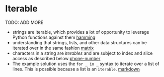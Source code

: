 # Iterable

TODO: ADD MORE

- strings are iterable, which provides a lot of opportunity to leverage Python functions against them [hamming](../exercise-concepts/hamming.md)
- understanding that strings, lists, and other data structures can be iterated over in the same fashion [matrix](../exercise-concepts/matrix.md)
- characters in a string are _iterables_ and are subject to index and slice access as described below [phone-number](../exercise-concepts/phone-number.md)
- The example solution uses the `for _ in _` syntax to iterate over a list of lines. This is possible because a list is an `iterable`. [markdown](../exercise-concepts/markdown.md)
